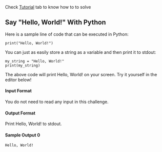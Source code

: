 Check [Tutorial](https://www.hackerrank.com/challenges/py-hello-world/tutorial) tab to know how to to solve
## Say "Hello, World!" With Python

Here is a sample line of code that can be executed in Python:

	print("Hello, World!")
You can just as easily store a string as a variable and then print it to stdout:

	my_string = "Hello, World!"
	print(my_string)
The above code will print Hello, World! on your screen. Try it yourself in the editor below!

#### Input Format

You do not need to read any input in this challenge.

#### Output Format

Print Hello, World! to stdout.

#### Sample Output 0

	Hello, World!
